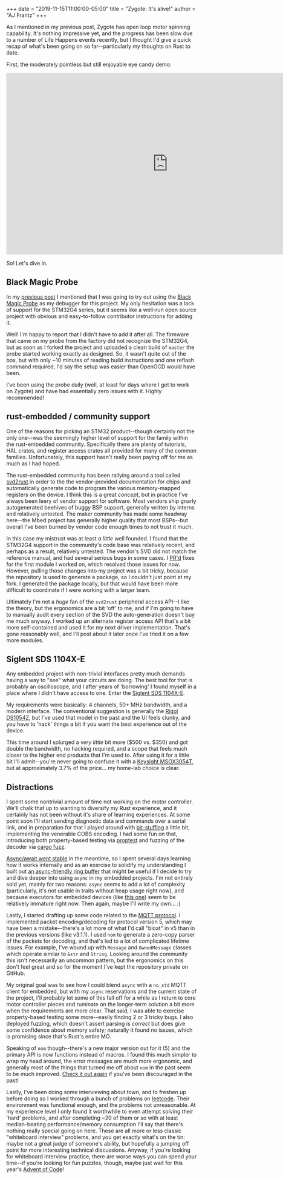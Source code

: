 +++
date = "2019-11-15T11:00:00-05:00"
title = "Zygote: It's alive!"
author = "AJ Frantz"
+++

As I mentioned in my previous post, Zygote has open loop motor spinning
capability.  It's nothing impressive yet, and the progress has been slow due to
a number of Life Happens events recently, but I thought I'd give a quick recap
of what's been going on so far--particularly my thoughts on Rust to date.

First, the moderately pointless but still enjoyable eye candy demo:

<iframe width="853" height="480"
src="https://www.youtube-nocookie.com/embed/uoiJREiLmwA" frameborder="0"
allow="accelerometer; autoplay; encrypted-media; gyroscope; picture-in-picture"
allowfullscreen></iframe>

So!  Let's dive in.

<!--more-->

## Black Magic Probe

In my [previous post](/post/2019-10-08-zygote-rust-experiment/) I mentioned
that I was going to try out using the [Black Magic
Probe](https://1bitsquared.com/products/black-magic-probe) as my debugger for
this project.  My only hesitation was a lack of support for the STM32G4 series,
but it seems like a well-run open source project with obvious and
easy-to-follow contributor instructions for adding it.

Well!  I'm happy to report that I didn't have to add it after all.  The
firmware that came on my probe from the factory did not recognize the STM32G4,
but as soon as I forked the project and uploaded a clean build of `master` the
probe started working exactly as designed.  So, it wasn't quite out of the box,
but with only ~10 minutes of reading build instructions and one reflash command
required, I'd say the setup was easier than OpenOCD would have been.

I've been using the probe daily (well, at least for days where I get to work on
Zygote) and have had essentially zero issues with it.  Highly recommended!

## rust-embedded / community support

One of the reasons for picking an STM32 product--though certainly not the only
one--was the seemingly higher level of support for the family within the
rust-embedded community.  Specifically there are plenty of tutorials, HAL
crates, and register access crates all provided for many of the common
families.  Unfortunately, this support hasn't really been paying off for me as
much as I had hoped.

The rust-embedded community has been rallying around a tool called
[svd2rust](https://docs.rs/svd2rust/0.16.1/svd2rust/) in order to the the
vendor-provided documentation for chips and automatically generate code to
program the various memory-mapped registers on the device.  I think this is a
great _concept_, but in practice I've always been leery of vendor support for
software.  Most vendors ship gnarly autogenerated beehives of buggy BSP
support, generally written by interns and relatively untested.  The maker
community has made some headway here--the Mbed project has generally higher
quality that most BSPs--but overall I've been burned by vendor code enough
times to not trust it much.

In this case my mistrust was at least _a little_ well founded.  I found that
the STM32G4 support in the community's code base was relatively recent, and
perhaps as a result, relatively untested.  The vendor's SVD did not match the
reference manual, and had several serious bugs in some cases.  I
[PR'd](https://github.com/stm32-rs/stm32-rs/pull/294) fixes for the first
module I worked on, which resolved those issues for now.  However, pulling
those changes into my project was a bit tricky, because the repository is used
to generate a package, so I couldn't just point at my fork.  I generated the
package locally, but that would have been more difficult to coordinate if I
were working with a larger team.

Ultimately I'm not a _huge_ fan of the `svd2rust` peripheral access API--I like
the theory, but the ergonomics are a bit 'off' to me, and if I'm going to have
to manually audit every section of the SVD the auto-generation doesn't buy me
much anyway.  I worked up an alternate register access API that's a bit more
self-contained and used it for my next driver implementation.  That's gone
reasonably well, and I'll post about it later once I've tried it on a few more
modules.

## Siglent SDS 1104X-E

Any embedded project with non-trivial interfaces pretty much demands having a
way to "see" what your circuits are doing.  The best tool for that is probably
an oscilloscope, and I after years of 'borrowing' I found myself in a place
where I didn't have access to one.  Enter the [Siglent SDS
1104X-E](https://www.amazon.com/Siglent-SDS1104X-oscilloscope-Channels-Standard/dp/B07PV2MQVT).

My requirements were basically: 4 channels, 50+ MHz bandwidth, and a modern
interface.  The conventional suggestion is generally the [Rigol
DS1054Z](https://www.amazon.com/Rigol-DS1054Z-Digital-Oscilloscopes-Bandwidth/dp/B012938E76),
but I've used that model in the past and the UI feels clunky, and you have to
'hack' things a bit if you want the best experience out of the device.

This time around I splurged a _very little_ bit more ($500 vs. $350) and got
double the bandwidth, no hacking required, and a scope that feels much closer
to the higher end products that I'm used to.  After using it for a little bit
I'll admit--you're never going to confuse it with a [Keysight
MSOX3054T](https://www.keysight.com/en/pdx-x202187-pn-MSOX3054T/mixed-signal-oscilloscope-500-mhz-4-analog-plus-16-digital-channels?cc=US&lc=eng),
but at approximately 3.7% of the price... my home-lab choice is clear.

## Distractions

I spent some nontrivial amount of time not working on the motor controller.
We'll chalk that up to wanting to diversify my Rust experience, and it
certainly has not been without it's share of learning experiences.  At some
point soon I'll start sending diagnostic data and commands over a serial link,
and in preparation for that I played around with
[bit-stuffing](https://github.com/ajfrantz/stuff-it) a little bit, implementing
the venerable COBS encoding.  I had some fun on that, introducing both
property-based testing via [proptest](https://docs.rs/proptest/0.9.4/proptest/)
and fuzzing of the decoder via [cargo
fuzz](https://rust-fuzz.github.io/book/cargo-fuzz.html).

[Async/await went
stable](https://blog.rust-lang.org/2019/11/07/Async-await-stable.html) in the
meantime, so I spent several days learning how it works internally and as an
exercise to solidify my understanding I built out [an async-friendly ring
buffer](https://github.com/ajfrantz/wait-around) that might be useful if I
decide to try and dive deeper into using `async` in my embedded projects.  I'm
not entirely sold yet, mainly for two reasons: `async` seems to add a lot of
complexity (particularly, it's not usable in traits without heap usage right
now), and because executors for embedded devices (like [this
one](https://github.com/Nemo157/embrio-rs)) seem to be relatively immature
right now.  Then again, maybe I'll write my own... :)

Lastly, I started drafting up some code related to the [MQTT
protocol](https://docs.oasis-open.org/mqtt/mqtt/v5.0/os/mqtt-v5.0-os.html).  I
implemented packet encoding/decoding for protocol version 5, which may have
been a mistake--there's a lot more of what I'd call "bloat" in v5 than in the
previous versions (like v3.1.1).  I used `nom` to generate a zero-copy parser
of the packets for decoding, and that's led to a lot of complicated lifetime
issues.  For example, I've wound up with `Message` and `OwnedMessage` classes
which operate similar to `&str` and `String`.  Looking around the community
this isn't necessarily an uncommon pattern, but the ergonomics on this don't
feel great and so for the moment I've kept the repository private on GitHub.

My original goal was to see how I could blend `async` with a `no_std` MQTT
client for embedded, but with my `async` reservations and the current state of
the project, I'll probably let some of this fall off for a while as I return to
core motor controller pieces and ruminate on the longer-term solution a bit
more when the requirements are more clear.  That said, I was able to exercise
property-based testing some more--easily finding 2 or 3 tricky bugs.  I also
deployed fuzzing, which doesn't assert parsing is _correct_ but does give some
confidence about memory safety; naturally it found no issues, which is
promising since that's Rust's entire MO.

Speaking of `nom` though--there's a new major version out for it (5) and the
primary API is now functions instead of macros.  I found this much simpler to
wrap my head around, the error messages are much more ergonomic, and generally
_most_ of the things that turned me off about `nom` in the past seem to be much
improved.  [Check it out
again](http://unhandledexpression.com/general/2019/06/17/nom-5-is-here.html) if
you've been discouraged in the past!

Lastly, I've been doing some interviewing about town, and to freshen up before
doing so I worked through a bunch of problems on
[leetcode](https://leetcode.com/).  Their environment was functional enough,
and the problems not unreasonable.  At my experience level I only found it
worthwhile to even attempt solving their 'hard' problems, and after completing
~20 of them or so with at least median-beating performance/memory consumption
I'll say that there's nothing really special going on here.  These are all more
or less classic "whiteboard interview" problems, and you get exactly what's on
the tin: maybe not a great judge of someone's ability, but hopefully a jumping
off point for more interesting technical discussions.  Anyway, if you're
looking for whiteboard interview practice, there are worse ways you can spend
your time--if you're looking for fun puzzles, though, maybe just wait for this
year's [Advent of Code](https://adventofcode.com/)!
